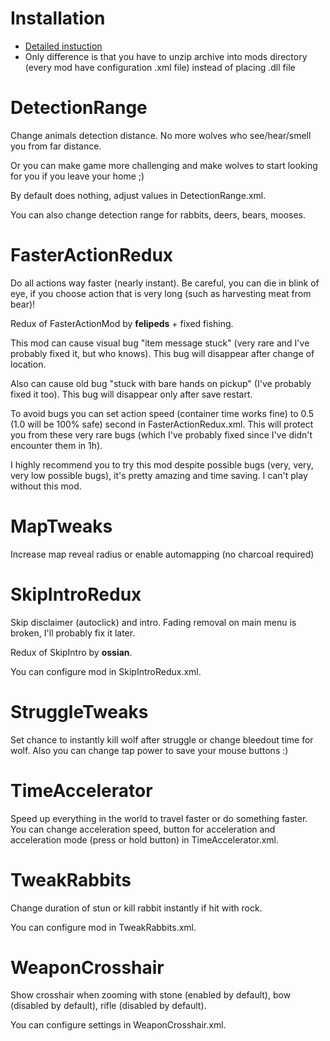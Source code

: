 # Installation
 - [Detailed instuction](https://github.com/WulfMarius/ModComponent/wiki/Installing-a-Mod)
 - Only difference is that you have to unzip archive into mods directory (every mod have configuration .xml file) instead of placing .dll file

# DetectionRange
Change animals detection distance. No more wolves who see/hear/smell you from far distance. 

Or you can make game more challenging and make wolves to start looking for you if you leave your home ;) 

By default does nothing, adjust values in DetectionRange.xml.

You can also change detection range for rabbits, deers, bears, mooses.

# FasterActionRedux
Do all actions way faster (nearly instant). Be careful, you can die in blink of eye, if you choose action that is very long (such as harvesting meat from bear)!

Redux of FasterActionMod by __felipeds__ + fixed fishing. 

This mod can cause visual bug "item message stuck" (very rare and I've probably fixed it, but who knows). This bug will disappear after change of location.

Also can cause old bug "stuck with bare hands on pickup" (I've probably fixed it too). This bug will disappear only after save restart.

To avoid bugs you can set action speed (container time works fine) to 0.5 (1.0 will be 100% safe) second in FasterActionRedux.xml. This will protect you from these very rare bugs (which I've probably fixed since I've didn't encounter them in 1h).

I highly recommend you to try this mod despite possible bugs (very, very, very low possible bugs), it's pretty amazing and time saving. I can't play without this mod.

# MapTweaks
Increase map reveal radius or enable automapping (no charcoal required)

# SkipIntroRedux
Skip disclaimer (autoclick) and intro. Fading removal on main menu is broken, I'll probably fix it later. 

Redux of SkipIntro by __ossian__.

You can configure mod in SkipIntroRedux.xml.

# StruggleTweaks
Set chance to instantly kill wolf after struggle or change bleedout time for wolf. Also you can change tap power to save your mouse buttons :)

# TimeAccelerator
Speed up everything in the world to travel faster or do something faster. 
You can change acceleration speed, button for acceleration and acceleration mode (press or hold button) in TimeAccelerator.xml.

# TweakRabbits
Change duration of stun or kill rabbit instantly if hit with rock.

You can configure mod in TweakRabbits.xml.

# WeaponCrosshair
Show crosshair when zooming with stone (enabled by default), bow (disabled by default), rifle (disabled by default).

You can configure settings in WeaponCrosshair.xml.
